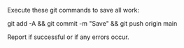 Execute these git commands to save all work:

git add -A && git commit -m "Save" && git push origin main

Report if successful or if any errors occur.
